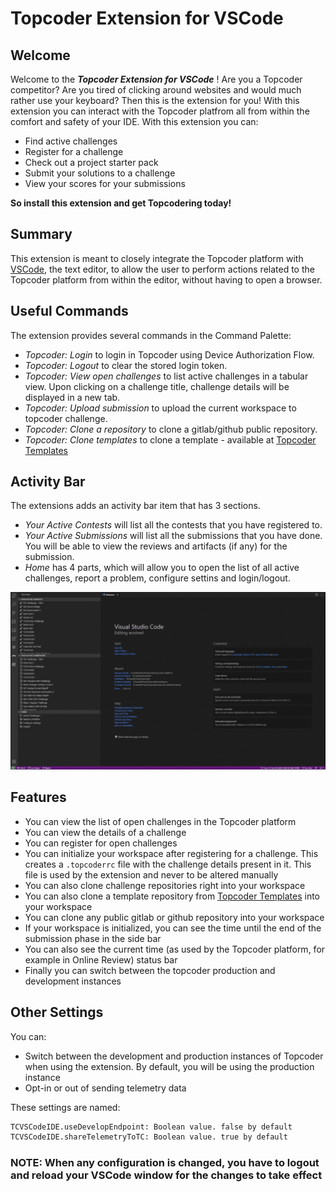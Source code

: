 # Topcoder Extension for VSCode

## Welcome

Welcome to the _**Topcoder Extension for VSCode**_ ! Are you a Topcoder competitor? Are you tired of clicking around websites and would much rather use your keyboard? Then this is the extension for you! With this extension you can interact with the Topcoder platfrom all from within the comfort and safety of your IDE. With this extension you can:

- Find active challenges
- Register for a challenge
- Check out a project starter pack
- Submit your solutions to a challenge
- View your scores for your submissions

**So install this extension and get Topcodering today!**

## Summary

This extension is meant to closely integrate the Topcoder platform with [VSCode](https://code.visualstudio.com/), the text editor, to allow the user to perform actions related to the Topcoder platform from within the editor, without having to open a browser.

## Useful Commands

The extension provides several commands in the Command Palette:

- *Topcoder: Login* to login in Topcoder using Device Authorization Flow.
- *Topcoder: Logout* to clear the stored login token.
- *Topcoder: View open challenges* to list active challenges in a tabular view. Upon clicking on a challenge title, challenge details will be displayed in a new tab.
- *Topcoder: Upload submission* to upload the current workspace to topcoder challenge.
- *Topcoder: Clone a repository* to clone a gitlab/github public repository.
- *Topcoder: Clone templates* to clone a template - available at [Topcoder Templates](https://github.com/topcoder-platform-templates)

## Activity Bar

The extensions adds an activity bar item that has 3 sections.

- *Your Active Contests*  will list all the contests that you have registered to.
- *Your Active Submissions* will list all the submissions that you have done. You will be able to view the reviews and artifacts (if any) for the submission.
- *Home* has 4 parts, which will allow you to open the list of all active challenges, report a problem, configure settins and login/logout.

![Activity Bar](/images/activity_bar.gif)

## Features

- You can view the list of open challenges in the Topcoder platform
- You can view the details of a challenge
- You can register for open challenges
- You can initialize your workspace after registering for a challenge. This creates a `.topcoderrc` file with the challenge details present in it. This file is used by the extension and never to be altered manually
- You can also clone challenge repositories right into your workspace
- You can also clone a template repository from [Topcoder Templates](https://github.com/topcoder-platform-templates) into your workspace
- You can clone any public gitlab or github repository into your workspace
- If your workspace is initialized, you can see the time until the end of the submission phase in the side bar
- You can also see the current time (as used by the Topcoder platform, for example in Online Review) status bar
- Finally you can switch between the topcoder production and development instances

## Other Settings

You can:

- Switch between the development and production instances of Topcoder when using the extension. By default, you will be using the production instance
- Opt-in or out of sending telemetry data

These settings are named:

```bash
TCVSCodeIDE.useDevelopEndpoint: Boolean value. false by default
TCVSCodeIDE.shareTelemetryToTC: Boolean value. true by default
```

### NOTE: When any configuration is changed, you have to logout and reload your VSCode window for the changes to take effect
